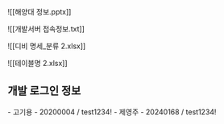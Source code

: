 ![[해양대 정보.pptx]]

![[개발서버 접속정보.txt]]


![[디비 명세_분류 2.xlsx]]

![[테이블명 2.xlsx]]



<h2>개발 로그인 정보</h2>
- 고기용 - 20200004 / test1234!
- 제영주 - 20240168 / test1234!